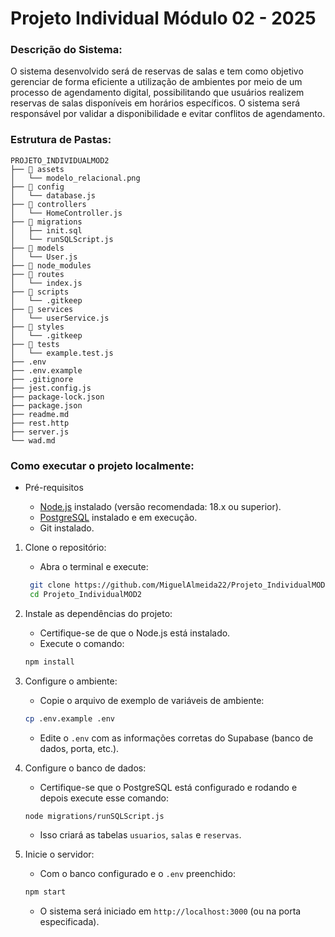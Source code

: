 # Projeto Individual Módulo 02 - 2025

### Descrição do Sistema:
O sistema desenvolvido será de reservas de salas e tem como objetivo gerenciar de forma eficiente a utilização de ambientes por meio de um processo de agendamento digital, possibilitando que usuários realizem reservas de salas disponíveis em horários específicos. O sistema será responsável por validar a disponibilidade e evitar conflitos de agendamento.

### Estrutura de Pastas:
 ```
 PROJETO_INDIVIDUALMOD2
├── 📁 assets
│   └── modelo_relacional.png
├── 📁 config
│   └── database.js
├── 📁 controllers
│   └── HomeController.js
├── 📁 migrations
│   ├── init.sql
│   └── runSQLScript.js
├── 📁 models
│   └── User.js
├── 📁 node_modules
├── 📁 routes
│   └── index.js
├── 📁 scripts
│   └── .gitkeep
├── 📁 services
│   └── userService.js
├── 📁 styles
│   └── .gitkeep
├── 📁 tests
│   └── example.test.js
├── .env
├── .env.example
├── .gitignore
├── jest.config.js
├── package-lock.json
├── package.json
├── readme.md
├── rest.http
├── server.js
└── wad.md
``` 

### Como executar o projeto localmente:

- Pré-requisitos

    - [Node.js](https://nodejs.org/) instalado (versão recomendada: 18.x ou superior).
    - [PostgreSQL](https://www.postgresql.org/) instalado e em execução.
    - Git instalado.

1. Clone o repositório:
    - Abra o terminal e execute:
    ```bash
     git clone https://github.com/MiguelAlmeida22/Projeto_IndividualMOD2.git
     cd Projeto_IndividualMOD2
     ```

2. Instale as dependências do projeto:
     - Certifique-se de que o Node.js está instalado.
     - Execute o comando:
     ```bash
     npm install
     ```

3. Configure o ambiente:
     - Copie o arquivo de exemplo de variáveis de ambiente:
     ```bash
     cp .env.example .env
     ```
     - Edite o `.env` com as informações corretas do Supabase (banco de dados, porta, etc.).

4. Configure o banco de dados:
    - Certifique-se que o PostgreSQL está configurado e rodando e depois execute esse comando:
     ```bash
     node migrations/runSQLScript.js
     ```
   - Isso criará as tabelas `usuarios`, `salas` e `reservas`.

5. Inicie o servidor:
    - Com o banco configurado e o `.env` preenchido:
     ```bash
     npm start
     ```
   - O sistema será iniciado em `http://localhost:3000` (ou na porta especificada).


